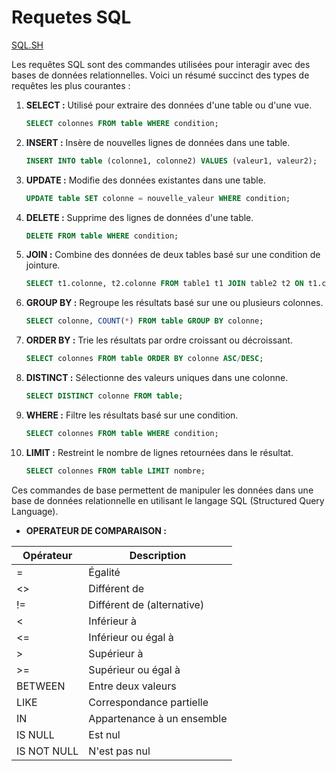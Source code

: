 # Requetes SQL

[SQL.SH](https://sql.sh)

Les requêtes SQL sont des commandes utilisées pour interagir avec des bases de données relationnelles. Voici un résumé succinct des types de requêtes les plus courantes :

1. **SELECT :** Utilisé pour extraire des données d'une table ou d'une vue.

   ```sql
   SELECT colonnes FROM table WHERE condition;
   ```

2. **INSERT :** Insère de nouvelles lignes de données dans une table.

   ```sql
   INSERT INTO table (colonne1, colonne2) VALUES (valeur1, valeur2);
   ```

3. **UPDATE :** Modifie des données existantes dans une table.

   ```sql
   UPDATE table SET colonne = nouvelle_valeur WHERE condition;
   ```

4. **DELETE :** Supprime des lignes de données d'une table.

   ```sql
   DELETE FROM table WHERE condition;
   ```

5. **JOIN :** Combine des données de deux tables basé sur une condition de jointure.

   ```sql
   SELECT t1.colonne, t2.colonne FROM table1 t1 JOIN table2 t2 ON t1.clé = t2.clé;
   ```

6. **GROUP BY :** Regroupe les résultats basé sur une ou plusieurs colonnes.

   ```sql
   SELECT colonne, COUNT(*) FROM table GROUP BY colonne;
   ```

7. **ORDER BY :** Trie les résultats par ordre croissant ou décroissant.

   ```sql
   SELECT colonnes FROM table ORDER BY colonne ASC/DESC;
   ```

8. **DISTINCT :** Sélectionne des valeurs uniques dans une colonne.

   ```sql
   SELECT DISTINCT colonne FROM table;
   ```

9. **WHERE :** Filtre les résultats basé sur une condition.

   ```sql
   SELECT colonnes FROM table WHERE condition;
   ```

10. **LIMIT :** Restreint le nombre de lignes retournées dans le résultat.
    ```sql
    SELECT colonnes FROM table LIMIT nombre;
    ```

Ces commandes de base permettent de manipuler les données dans une base de données relationnelle en utilisant le langage SQL (Structured Query Language).

- **OPERATEUR DE COMPARAISON :**

| Opérateur   | Description                |
| ----------- | -------------------------- |
| =           | Égalité                    |
| <>          | Différent de               |
| !=          | Différent de (alternative) |
| <           | Inférieur à                |
| <=          | Inférieur ou égal à        |
| >           | Supérieur à                |
| >=          | Supérieur ou égal à        |
| BETWEEN     | Entre deux valeurs         |
| LIKE        | Correspondance partielle   |
| IN          | Appartenance à un ensemble |
| IS NULL     | Est nul                    |
| IS NOT NULL | N'est pas nul              |
